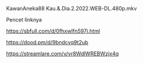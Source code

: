 KawanAneka88
Kau.&.Dia.2.2022.WEB-DL.480p.mkv

Pencet linknya

https://sbfull.com/d/0fhxwlfn597j.html

https://dood.pm/d/9bndcyq9t2ub

https://streamlare.com/v/vr8WdlWREBWzjx4q

